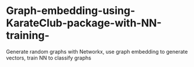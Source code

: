 # Graph-embedding-using-KarateClub-package-with-NN-training-
Generate random graphs with Networkx, use graph embedding to generate vectors, train NN to classify graphs
